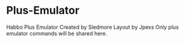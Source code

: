 # Plus-Emulator
Habbo Plus Emulator Created by Sledmore Layout by Jpexs
Only plus emulator commands will be shared here.
